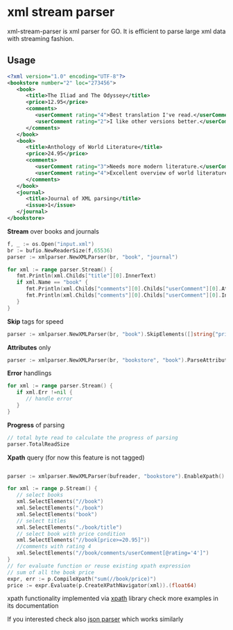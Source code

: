 # xml stream parser

xml-stream-parser is xml parser for GO. It is efficient to parse large xml data with streaming fashion.

## Usage

```xml
<?xml version="1.0" encoding="UTF-8"?>
<bookstore number="2" loc="273456">
   <book>
      <title>The Iliad and The Odyssey</title>
      <price>12.95</price>
      <comments>
         <userComment rating="4">Best translation I've read.</userComment>
         <userComment rating="2">I like other versions better.</userComment>
      </comments>
   </book>
   <book>
      <title>Anthology of World Literature</title>
      <price>24.95</price>
      <comments>
         <userComment rating="3">Needs more modern literature.</userComment>
         <userComment rating="4">Excellent overview of world literature.</userComment>
      </comments>
   </book>
   <journal>
      <title>Journal of XML parsing</title>
      <issue>1</issue>
   </journal>
</bookstore>
```

**Stream** over books and journals

```go
f, _ := os.Open("input.xml")
br := bufio.NewReaderSize(f,65536)
parser := xmlparser.NewXMLParser(br, "book", "journal")

for xml := range parser.Stream() {
   fmt.Println(xml.Childs["title"][0].InnerText)
   if xml.Name == "book" {
      fmt.Println(xml.Childs["comments"][0].Childs["userComment"][0].Attrs["rating"])
      fmt.Println(xml.Childs["comments"][0].Childs["userComment"][0].InnerText)
   }
}
```

**Skip** tags for speed

```go
parser := xmlparser.NewXMLParser(br, "book").SkipElements([]string{"price", "comments"})
```

**Attributes** only

```go
parser := xmlparser.NewXMLParser(br, "bookstore", "book").ParseAttributesOnly("bookstore")
```

**Error** handlings

```go
for xml := range parser.Stream() {
   if xml.Err !=nil {
      // handle error
   }
}
```

**Progress** of parsing

```go
// total byte read to calculate the progress of parsing
parser.TotalReadSize
```

**Xpath** query (for now this feature is not tagged)
```go

parser := xmlparser.NewXMLParser(bufreader, "bookstore").EnableXpath()

for xml := range p.Stream() {
   // select books 
   xml.SelectElements("//book")
   xml.SelectElements("./book")
   xml.SelectElements("book")
   // select titles
   xml.SelectElements("./book/title")
   // select book with price condition
   xml.SelectElements("//book[price>=20.95]"))
   //comments with rating 4
   xml.SelectElements("//book/comments/userComment[@rating='4']")
}
// for evaluate function or reuse existing xpath expression
// sum of all the book price
expr, err := p.CompileXpath("sum(//book/price)")
price := expr.Evaluate(p.CreateXPathNavigator(xml)).(float64)

```
xpath functionality implemented via [xpath](https://github.com/antchfx/xpath) library check more 
examples in its documentation

If you interested check also [json parser](https://github.com/tamerh/jsparser) which works similarly
